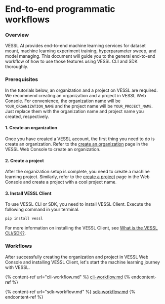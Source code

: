 # End-to-end programmatic workflows

### Overview

VESSL AI provides end-to-end machine learning services for dataset mount, machine learning experiment training, hyperparameter sweep, and model managing. This document will guide you to the general end-to-end workflow of how to use those features using VESSL CLI and SDK thoroughly.&#x20;

### Prerequisites

In the tutorials below, an organization and a project on VESSL are required. We recommend creating an organization and a project in VESSL Web Console. For convenience, the organization name will be `YOUR_ORGANIZATION_NAME` and the project name will be `YOUR_PROJECT_NAME`. Just replace them with the organization name and project name you created, respectively.

#### 1. Create an organization

Once you have created a VESSL account, the first thing you need to do is create an organization. Refer to the [create an organization](../../user-guide/organization/create-an-organization.md) page in the VESSL Web Console to create an organization.

#### 2. Create a project

After the organization setup is complete, you need to create a machine learning project. Similarly, refer to the [create a project](../../user-guide/project/creating-a-project.md) page in the Web Console and create a project with a cool project name.

#### 3. Install VESSL Client

To use VESSL CLI or SDK, you need to install VESSL Client. Execute the following command in your terminal.

```bash
pip install vessl
```

For more information on installing the VESSL Client, see [What is the VESSL CLI/SDK?](../../api-reference/what-is-the-vessl-cli-sdk.md).

### Workflows

After successfully creating the organization and project in VESSL Web Console and installing VESSL Client, let's start the machine learning journey with VESSL.&#x20;

{% content-ref url="cli-workflow.md" %}
[cli-workflow.md](cli-workflow.md)
{% endcontent-ref %}

{% content-ref url="sdk-workflow.md" %}
[sdk-workflow.md](sdk-workflow.md)
{% endcontent-ref %}
